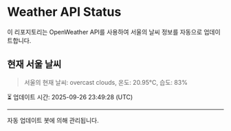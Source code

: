 
# Weather API Status

이 리포지토리는 OpenWeather API를 사용하여 서울의 날씨 정보를 자동으로 업데이트합니다.

## 현재 서울 날씨
> 서울의 현재 날씨: overcast clouds, 온도: 20.95°C, 습도: 83%

⏳ 업데이트 시간: 2025-09-26 23:49:28 (UTC)

---
자동 업데이트 봇에 의해 관리됩니다.
